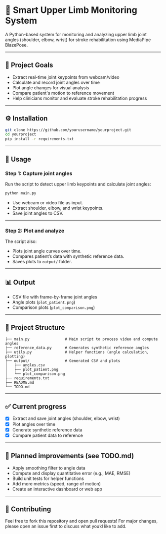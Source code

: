 # 🧠 Smart Upper Limb Monitoring System

A Python-based system for monitoring and analyzing upper limb joint angles (shoulder, elbow, wrist) for stroke rehabilitation using MediaPipe BlazePose.

---

## 📌 Project Goals
- Extract real-time joint keypoints from webcam/video
- Calculate and record joint angles over time
- Plot angle changes for visual analysis
- Compare patient's motion to reference movement
- Help clinicians monitor and evaluate stroke rehabilitation progress

---

## ⚙️ Installation

```bash
git clone https://github.com/yourusername/yourproject.git
cd yourproject
pip install -r requirements.txt
```

---

## 🚀 Usage

### Step 1: Capture joint angles
Run the script to detect upper limb keypoints and calculate joint angles:
```bash
python main.py
```
- Use webcam or video file as input.
- Extract shoulder, elbow, and wrist keypoints.
- Save joint angles to CSV.

---

### Step 2: Plot and analyze
The script also:
- Plots joint angle curves over time.
- Compares patient’s data with synthetic reference data.
- Saves plots to `output/` folder.

---

## 📊 Output

- CSV file with frame-by-frame joint angles
- Angle plots (`plot_patient.png`)
- Comparison plots (`plot_comparison.png`)

---

## 🧩 Project Structure

```
├── main.py                # Main script to process video and compute angles
├── reference_data.py      # Generates synthetic reference angles
├── utils.py               # Helper functions (angle calculation, plotting)
├── output/                # Generated CSV and plots
│   ├── angles.csv
│   ├── plot_patient.png
│   └── plot_comparison.png
├── requirements.txt
├── README.md
└── TODO.md
```

---

## ✅ Current progress
- [x] Extract and save joint angles (shoulder, elbow, wrist)
- [x] Plot angles over time
- [x] Generate synthetic reference data
- [x] Compare patient data to reference

---

## 📌 Planned improvements (see TODO.md)
- Apply smoothing filter to angle data
- Compute and display quantitative error (e.g., MAE, RMSE)
- Build unit tests for helper functions
- Add more metrics (speed, range of motion)
- Create an interactive dashboard or web app

---

## 🤝 Contributing
Feel free to fork this repository and open pull requests!
For major changes, please open an issue first to discuss what you’d like to add.

